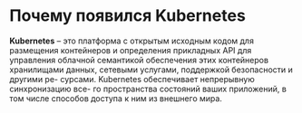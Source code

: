# Почему появился Kubernetes

**Kubernetes** – это платформа с открытым исходным кодом для размещения контейнеров и определения прикладных API для управления облачной семантикой обеспечения этих контейнеров хранилищами данных, сетевыми услугами, поддержкой безопасности и другими ре- сурсами. Kubernetes обеспечивает непрерывную синхронизацию все- го пространства состояний ваших приложений, в том числе способов доступа к ним из внешнего мира.
